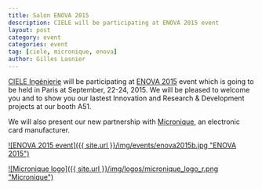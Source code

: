 ```yaml
---
title: Salon ENOVA 2015
description: CIELE will be participating at ENOVA 2015 event
layout: post
category: event
categories: event
tag: [ciele, micronique, enova]
author: Gilles Lasnier
---
```


<a href="http://www.ciele.fr">CIELE Ingénierie</a> will be participating at 
<a href="http://www.enova-event.com">ENOVA 2015</a> event which is going to be 
held in Paris at September, 22-24, 2015. We will be pleased to welcome you and 
to show you our lastest Innovation and Research & Development projects at our 
booth A51.

We will also present our new partnership with <a href="http://www.micronique.fr">Micronique</a>,
an electronic card manufacturer.

[![ENOVA 2015 event]({{ site.url }}/img/events/enova2015b.jpg "ENOVA 2015")](http://www.enova-event.com)

[![Micronique logo]({{ site.url }}/img/logos/micronique_logo_r.png "Micronique")](http://www.micronique.fr)


